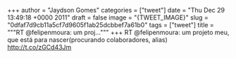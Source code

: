 
+++
author = "Jaydson Gomes"
categories = ["tweet"]
date = "Thu Dec 29 13:49:18 +0000 2011"
draft = false
image = "{TWEET_IMAGE}"
slug = "0dfaf7d9cb11a5cf7d9605f1ab25dcbbef7a61b0"
tags = ["tweet"]
title = """RT @felipenmoura: um proj..."""
+++
RT @felipenmoura: um projeto meu, que está para nascer(procurando colaboradores, alias) http://t.co/zGCd43Jm
